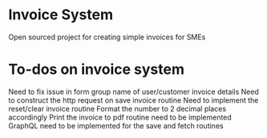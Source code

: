 # Invoice System

Open sourced project for creating simple invoices for SMEs

# To-dos on invoice system

Need to fix issue in form group name of user/customer invoice details
Need to construct the http request on save invoice routine
Need to implement the reset/clear invoice routine
Format the number to 2 decimal places accordingly
Print the invoice to pdf routine need to be implemented
GraphQL need to be implemented for the save and fetch routines
